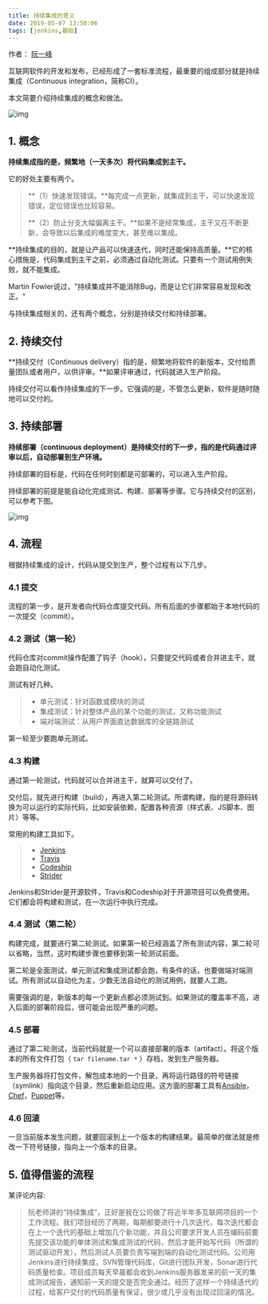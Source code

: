 ```yaml
---
title: 持续集成的意义
date: 2019-05-07 13:50:06
tags: [jenkins,基础]
---
```



作者： [阮一峰](http://www.ruanyifeng.com/)

互联网软件的开发和发布，已经形成了一套标准流程，最重要的组成部分就是持续集成（Continuous integration，简称CI）。

本文简要介绍持续集成的概念和做法。

![img](http://www.ruanyifeng.com/blogimg/asset/2015/bg2015092301.png)

## 1. 概念

**持续集成指的是，频繁地（一天多次）将代码集成到主干。**

它的好处主要有两个。

> **（1）快速发现错误。**每完成一点更新，就集成到主干，可以快速发现错误，定位错误也比较容易。
>
> **（2）防止分支大幅偏离主干。**如果不是经常集成，主干又在不断更新，会导致以后集成的难度变大，甚至难以集成。

**持续集成的目的，就是让产品可以快速迭代，同时还能保持高质量。**它的核心措施是，代码集成到主干之前，必须通过自动化测试。只要有一个测试用例失败，就不能集成。

Martin Fowler说过，"持续集成并不能消除Bug，而是让它们非常容易发现和改正。"

与持续集成相关的，还有两个概念，分别是持续交付和持续部署。

## 2. 持续交付

**持续交付（Continuous delivery）指的是，频繁地将软件的新版本，交付给质量团队或者用户，以供评审。**如果评审通过，代码就进入生产阶段。

持续交付可以看作持续集成的下一步。它强调的是，不管怎么更新，软件是随时随地可以交付的。

## 3. 持续部署

**持续部署（continuous deployment）是持续交付的下一步，指的是代码通过评审以后，自动部署到生产环境。**

持续部署的目标是，代码在任何时刻都是可部署的，可以进入生产阶段。

持续部署的前提是能自动化完成测试、构建、部署等步骤。它与持续交付的区别，可以参考下图。

![img](http://www.ruanyifeng.com/blogimg/asset/2015/bg2015092302.jpg)



## 4. 流程

根据持续集成的设计，代码从提交到生产，整个过程有以下几步。

### 4.1 提交

流程的第一步，是开发者向代码仓库提交代码。所有后面的步骤都始于本地代码的一次提交（commit）。

### 4.2 测试（第一轮）

代码仓库对commit操作配置了钩子（hook），只要提交代码或者合并进主干，就会跑自动化测试。

测试有好几种。

> - 单元测试：针对函数或模块的测试
> - 集成测试：针对整体产品的某个功能的测试，又称功能测试
> - 端对端测试：从用户界面直达数据库的全链路测试

第一轮至少要跑单元测试。

### 4.3 构建

通过第一轮测试，代码就可以合并进主干，就算可以交付了。

交付后，就先进行构建（build），再进入第二轮测试。所谓构建，指的是将源码转换为可以运行的实际代码，比如安装依赖，配置各种资源（样式表、JS脚本、图片）等等。

常用的构建工具如下。

> - [Jenkins](http://jenkins-ci.org/)
> - [Travis](https://travis-ci.com/)
> - [Codeship](https://www.codeship.io/)
> - [Strider](http://stridercd.com/)

Jenkins和Strider是开源软件，Travis和Codeship对于开源项目可以免费使用。它们都会将构建和测试，在一次运行中执行完成。

### 4.4 测试（第二轮）

构建完成，就要进行第二轮测试。如果第一轮已经涵盖了所有测试内容，第二轮可以省略，当然，这时构建步骤也要移到第一轮测试前面。

第二轮是全面测试，单元测试和集成测试都会跑，有条件的话，也要做端对端测试。所有测试以自动化为主，少数无法自动化的测试用例，就要人工跑。

需要强调的是，新版本的每一个更新点都必须测试到。如果测试的覆盖率不高，进入后面的部署阶段后，很可能会出现严重的问题。

### 4.5 部署

通过了第二轮测试，当前代码就是一个可以直接部署的版本（artifact）。将这个版本的所有文件打包（ `tar filename.tar *` ）存档，发到生产服务器。

生产服务器将打包文件，解包成本地的一个目录，再将运行路径的符号链接（symlink）指向这个目录，然后重新启动应用。这方面的部署工具有[Ansible](http://www.ansible.com/)，[Chef](https://www.chef.io/chef/)，[Puppet](https://puppetlabs.com/)等。

### 4.6 回滚

一旦当前版本发生问题，就要回滚到上一个版本的构建结果。最简单的做法就是修改一下符号链接，指向上一个版本的目录。


## 5. 值得借鉴的流程

某评论内容:

> 阮老师讲的“持续集成”，正好是我在公司做了将近半年多互联网项目的一个工作流程。我们项目经历了两期，每期都要进行十几次迭代，每次迭代都会在上一个迭代的基础上增加几个新功能，并且公司要求开发人员在编码前要先提交该功能的单体测试和集成测试的代码，然后才能开始写代码（所谓的测试驱动开发），然后测试人员要负责写端到端的自动化测试代码。公司用Jenkins进行持续集成，SVN管理代码库，Git进行团队开发，Sonar进行代码质量检查。项目成员每天早晨都会收到Jenkins服务器发来的前一天的集成测试报告，通知前一天的提交是否完全通过。经历了这样一个持续迭代的过程，给客户交付的代码质量有保证，很少或几乎没有出现过回滚的情况。


